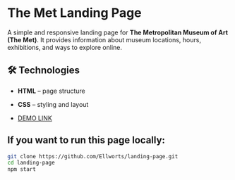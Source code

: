 # The Met Landing Page  

A simple and responsive landing page for **The Metropolitan Museum of Art (The Met)**.
It provides information about museum locations, hours, exhibitions, and ways to explore online.  

## 🛠 Technologies  
- **HTML** – page structure  
- **CSS** – styling and layout

  
- [DEMO LINK](https://ellworts.github.io/landing-page/)


## If you want to run this page locally:

```bash
git clone https://github.com/Ellworts/landing-page.git
cd landing-page
npm start
